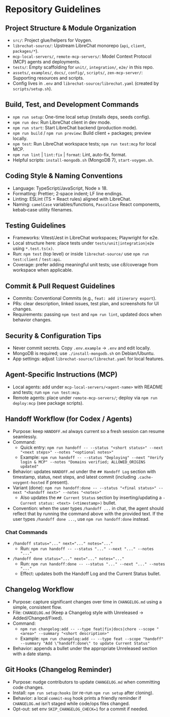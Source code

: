 # Repository Guidelines

## Project Structure & Module Organization
- `src/`: Project glue/helpers for Voygen.
- `librechat-source/`: Upstream LibreChat monorepo (`api`, `client`, `packages/*`).
- `mcp-local-servers/`, `remote-mcp-servers/`: Model Context Protocol (MCP) agents and deployments.
- `tests/`: Empty scaffolding for `unit/`, `integration/`, `e2e/` in this repo.
- `assets/`, `examples/`, `docs/`, `config/`, `scripts/`, `zen-mcp-server/`: Supporting resources and scripts.
- Config lives in `.env` and `librechat-source/librechat.yaml` (created by `scripts/setup.sh`).

## Build, Test, and Development Commands
- `npm run setup`: One-time local setup (installs deps, seeds config).
- `npm run dev`: Run LibreChat client in dev mode.
- `npm run start`: Start LibreChat backend (production mode).
- `npm run build` / `npm run preview`: Build client + packages; preview locally.
- `npm test`: Run LibreChat workspace tests; `npm run test:mcp` for local MCP.
- `npm run lint` | `lint:fix` | `format`: Lint, auto-fix, format.
- Helpful scripts: `install-mongodb.sh` (MongoDB 7), `start-voygen.sh`.

## Coding Style & Naming Conventions
- Language: TypeScript/JavaScript, Node ≥ 18.
- Formatting: Prettier; 2‑space indent; LF line endings.
- Linting: ESLint (TS + React rules) aligned with LibreChat.
- Naming: `camelCase` variables/functions, `PascalCase` React components, kebab‑case utility filenames.

## Testing Guidelines
- Frameworks: Vitest/Jest in LibreChat workspaces; Playwright for e2e.
- Local structure here: place tests under `tests/unit|integration|e2e` using `*.test.ts(x)`.
- Run: `npm test` (top level) or inside `librechat-source/` use `npm run test:client` / `test:api`.
- Coverage: prefer adding meaningful unit tests; use c8/coverage from workspace when applicable.

## Commit & Pull Request Guidelines
- Commits: Conventional Commits (e.g., `feat: add itinerary export`).
- PRs: clear description, linked issues, test plan, and screenshots for UI changes.
- Requirements: passing `npm test` and `npm run lint`, updated docs when behavior changes.

## Security & Configuration Tips
- Never commit secrets. Copy `.env.example` → `.env` and edit locally.
- MongoDB is required; use `./install-mongodb.sh` on Debian/Ubuntu.
- App settings: adjust `librechat-source/librechat.yaml` for local features.

## Agent-Specific Instructions (MCP)
- Local agents: add under `mcp-local-servers/<agent-name>` with README and tests; run `npm run test:mcp`.
- Remote agents: place under `remote-mcp-servers/`; deploy via `npm run deploy:mcp` (see package scripts).

## Handoff Workflow (for Codex / Agents)
- Purpose: keep `HANDOFF.md` always current so a fresh session can resume seamlessly.
- Command:
  - Quick entry: `npm run handoff -- --status "<short status>" --next "<next steps>" --notes "<optional notes>"`
  - Example: `npm run handoff -- --status "Deploying" --next "Verify login & MCP" --notes "Domains verified; ALLOWED_ORIGINS updated"`
- Behavior: updates `HANDOFF.md` under the `## Handoff Log` section with timestamp, status, next steps, and latest commit (including `.cache-voygent-hosted` if present).
- Variant (done): `npm run handoff:done -- --status "<final status>" --next "<handoff next>" --notes "<notes>"`
  - Also updates the `## Current Status` section by inserting/updating a `- Current status: <text> (<timestamp>)` bullet.
- Convention: when the user types `/handoff ...` in chat, the agent should reflect that by running the command above with the provided text. If the user types `/handoff done ...`, use `npm run handoff:done` instead.

### Chat Commands
- `/handoff status="..." next="..." notes="..."`
  - Run: `npm run handoff -- --status "..." --next "..." --notes "..."`
- `/handoff done status="..." next="..." notes="..."`
  - Run: `npm run handoff:done -- --status "..." --next "..." --notes "..."`
  - Effect: updates both the Handoff Log and the Current Status bullet.

## Changelog Workflow
- Purpose: capture significant changes over time in `CHANGELOG.md` using a simple, consistent flow.
- File: `CHANGELOG.md` (Keep a Changelog style with Unreleased → Added/Changed/Fixed).
- Command:
  - `npm run changelog:add -- --type feat|fix|docs|chore --scope "<area>" --summary "<short description>"`
  - Example: `npm run changelog:add -- --type feat --scope "handoff" --summary "Add \"handoff:done\" to update Current Status"`
- Behavior: appends a bullet under the appropriate Unreleased section with a date stamp.

## Git Hooks (Changelog Reminder)
- Purpose: nudge contributors to update `CHANGELOG.md` when committing code changes.
- Install: `npm run setup:hooks` (or re-run `npm run setup` after cloning).
- Behavior: a local `commit-msg` hook prints a friendly reminder if `CHANGELOG.md` isn’t staged while code/ops files changed.
- Opt-out: set env `SKIP_CHANGELOG_CHECK=1` for a commit if needed.
